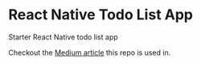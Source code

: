# React Native Todo List App

Starter React Native todo list app

Checkout the [Medium article](https://medium.com/@jakecyr/create-your-first-react-native-app-a3aa989a7e4e) this repo is used in.
